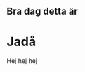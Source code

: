 <!-- ##  [Title](/blog/post/name-of-the-article)
### [Subtitle](/blog/post/name-of-the-article) -->

## Bra dag detta är
# Jadå
Hej hej hej